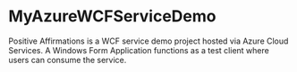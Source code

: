 # MyAzureWCFServiceDemo
 Positive Affirmations is a WCF service demo project hosted via Azure Cloud Services. A Windows Form Application functions as a test client where users can consume the service.
